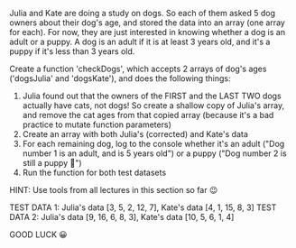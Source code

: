 Julia and Kate are doing a study on dogs. So each of them asked 5 dog owners about their dog's age, and stored the data into an array (one array for each). For now, they are just interested in knowing whether a dog is an adult or a puppy. A dog is an adult if it is at least 3 years old, and it's a puppy if it's less than 3 years old.

Create a function 'checkDogs', which accepts 2 arrays of dog's ages ('dogsJulia' and 'dogsKate'), and does the following things:

1. Julia found out that the owners of the FIRST and the LAST TWO dogs actually have cats, not dogs! So create a shallow copy of Julia's array, and remove the cat ages from that copied array (because it's a bad practice to mutate function parameters)
2. Create an array with both Julia's (corrected) and Kate's data
3. For each remaining dog, log to the console whether it's an adult ("Dog number 1 is an adult, and is 5 years old") or a puppy ("Dog number 2 is still a puppy 🐶")
4. Run the function for both test datasets

HINT: Use tools from all lectures in this section so far 😉

TEST DATA 1: Julia's data [3, 5, 2, 12, 7], Kate's data [4, 1, 15, 8, 3]
TEST DATA 2: Julia's data [9, 16, 6, 8, 3], Kate's data [10, 5, 6, 1, 4]

GOOD LUCK 😀

